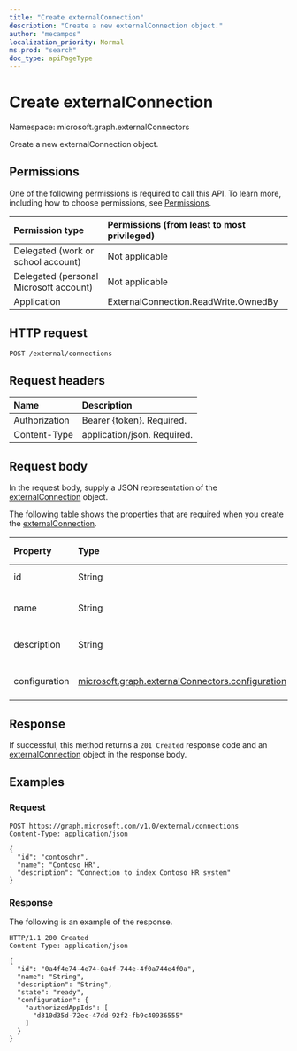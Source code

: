 ```yaml
---
title: "Create externalConnection"
description: "Create a new externalConnection object."
author: "mecampos"
localization_priority: Normal
ms.prod: "search"
doc_type: apiPageType
---
```


# Create externalConnection
Namespace: microsoft.graph.externalConnectors



Create a new externalConnection object.

## Permissions
One of the following permissions is required to call this API. To learn more, including how to choose permissions, see [Permissions](/graph/permissions-reference).

|Permission type|Permissions (from least to most privileged)|
|:---|:---|
|Delegated (work or school account)|Not applicable|
|Delegated (personal Microsoft account)|Not applicable|
|Application| ExternalConnection.ReadWrite.OwnedBy|

## HTTP request

<!-- {
  "blockType": "ignored"
}
-->
``` http
POST /external/connections
```

## Request headers
|Name|Description|
|:---|:---|
|Authorization|Bearer {token}. Required.|
|Content-Type|application/json. Required.|

## Request body
In the request body, supply a JSON representation of the [externalConnection](../resources/externalconnectors-externalconnection.md) object.

The following table shows the properties that are required when you create the [externalConnection](../resources/externalconnectors-externalconnection.md).

|Property|Type|Required (Y/N) |Description|
|:---|:---|:---|:---|
|id|String|Y|The connection ID|
|name|String|Y|The connection name|
|description|String|Y|The connection description|
|configuration|[microsoft.graph.externalConnectors.configuration](../resources/externalconnectors-configuration.md)|N|The connection configurations|



## Response

If successful, this method returns a `201 Created` response code and an [externalConnection](../resources/externalconnectors-externalconnection.md) object in the response body.

## Examples

### Request
<!-- {
  "blockType": "request",
  "name": "create_externalconnection_from_connections"
}
-->
``` http
POST https://graph.microsoft.com/v1.0/external/connections
Content-Type: application/json

{
  "id": "contosohr",
  "name": "Contoso HR",
  "description": "Connection to index Contoso HR system"
}
```


### Response
The following is an example of the response.
<!-- {
  "blockType": "response",
  "truncated": true,
  "@odata.type": "microsoft.graph.externalConnectors.externalConnection"
}
-->
``` http
HTTP/1.1 200 Created
Content-Type: application/json

{
  "id": "0a4f4e74-4e74-0a4f-744e-4f0a744e4f0a",
  "name": "String",
  "description": "String",
  "state": "ready",
  "configuration": {
    "authorizedAppIds": [
      "d310d35d-72ec-47dd-92f2-fb9c40936555"
    ]
  }
}
```

